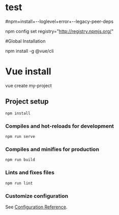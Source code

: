 # test

#npm+install+--loglevel+error+--legacy-peer-deps

 npm config set registry="http://registry.npmjs.org/"
 
 #Global Installation
 
 npm install -g @vue/cli
# Vue install

vue create my-project

## Project setup
```
npm install
```

### Compiles and hot-reloads for development
```
npm run serve
```

### Compiles and minifies for production
```
npm run build
```

### Lints and fixes files
```
npm run lint
```

### Customize configuration
See [Configuration Reference](https://cli.vuejs.org/config/).
